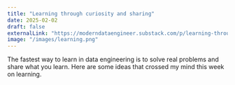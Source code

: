 ```yaml
---
title: "Learning through curiosity and sharing"
date: 2025-02-02
draft: false
externalLink: "https://moderndataengineer.substack.com/p/learning-through-curiosity-and-sharing"
image: "/images/learning.png"
---
```

The fastest way to learn in data engineering is to solve real problems and share what you learn. Here are some ideas that crossed my mind this week on learning.
